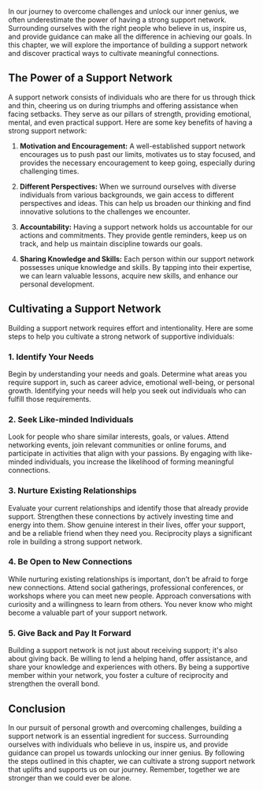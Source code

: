 
In our journey to overcome challenges and unlock our inner genius, we often underestimate the power of having a strong support network. Surrounding ourselves with the right people who believe in us, inspire us, and provide guidance can make all the difference in achieving our goals. In this chapter, we will explore the importance of building a support network and discover practical ways to cultivate meaningful connections.

The Power of a Support Network
------------------------------

A support network consists of individuals who are there for us through thick and thin, cheering us on during triumphs and offering assistance when facing setbacks. They serve as our pillars of strength, providing emotional, mental, and even practical support. Here are some key benefits of having a strong support network:

1. **Motivation and Encouragement:** A well-established support network encourages us to push past our limits, motivates us to stay focused, and provides the necessary encouragement to keep going, especially during challenging times.

2. **Different Perspectives:** When we surround ourselves with diverse individuals from various backgrounds, we gain access to different perspectives and ideas. This can help us broaden our thinking and find innovative solutions to the challenges we encounter.

3. **Accountability:** Having a support network holds us accountable for our actions and commitments. They provide gentle reminders, keep us on track, and help us maintain discipline towards our goals.

4. **Sharing Knowledge and Skills:** Each person within our support network possesses unique knowledge and skills. By tapping into their expertise, we can learn valuable lessons, acquire new skills, and enhance our personal development.

Cultivating a Support Network
-----------------------------

Building a support network requires effort and intentionality. Here are some steps to help you cultivate a strong network of supportive individuals:

### 1. Identify Your Needs

Begin by understanding your needs and goals. Determine what areas you require support in, such as career advice, emotional well-being, or personal growth. Identifying your needs will help you seek out individuals who can fulfill those requirements.

### 2. Seek Like-minded Individuals

Look for people who share similar interests, goals, or values. Attend networking events, join relevant communities or online forums, and participate in activities that align with your passions. By engaging with like-minded individuals, you increase the likelihood of forming meaningful connections.

### 3. Nurture Existing Relationships

Evaluate your current relationships and identify those that already provide support. Strengthen these connections by actively investing time and energy into them. Show genuine interest in their lives, offer your support, and be a reliable friend when they need you. Reciprocity plays a significant role in building a strong support network.

### 4. Be Open to New Connections

While nurturing existing relationships is important, don't be afraid to forge new connections. Attend social gatherings, professional conferences, or workshops where you can meet new people. Approach conversations with curiosity and a willingness to learn from others. You never know who might become a valuable part of your support network.

### 5. Give Back and Pay It Forward

Building a support network is not just about receiving support; it's also about giving back. Be willing to lend a helping hand, offer assistance, and share your knowledge and experiences with others. By being a supportive member within your network, you foster a culture of reciprocity and strengthen the overall bond.

Conclusion
----------

In our pursuit of personal growth and overcoming challenges, building a support network is an essential ingredient for success. Surrounding ourselves with individuals who believe in us, inspire us, and provide guidance can propel us towards unlocking our inner genius. By following the steps outlined in this chapter, we can cultivate a strong support network that uplifts and supports us on our journey. Remember, together we are stronger than we could ever be alone.
